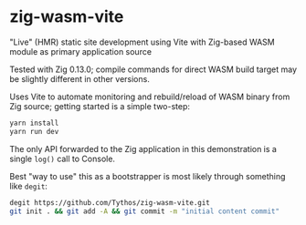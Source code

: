 # zig-wasm-vite

"Live" (HMR) static site development using Vite with Zig-based WASM module as primary application source

Tested with Zig 0.13.0; compile commands for direct WASM build target may be slightly different in other versions.

Uses Vite to automate monitoring and rebuild/reload of WASM binary from Zig source; getting started is a simple two-step:

```sh
yarn install
yarn run dev
```

The only API forwarded to the Zig application in this demonstration is a single `log()` call to Console.

Best "way to use" this as a bootstrapper is most likely through something like `degit`:

```sh
degit https://github.com/Tythos/zig-wasm-vite.git
git init . && git add -A && git commit -m "initial content commit"
```
